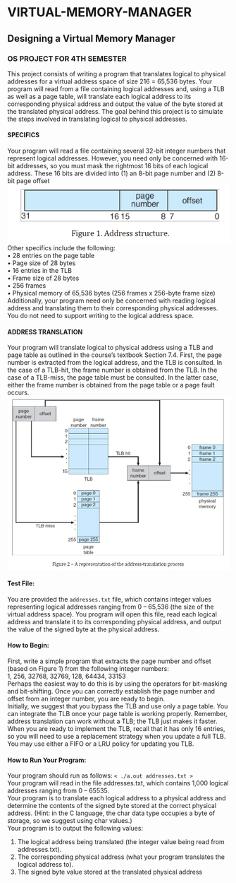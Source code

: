 <!-- @format -->

# VIRTUAL-MEMORY-MANAGER

## Designing a Virtual Memory Manager

### OS PROJECT FOR 4TH SEMESTER

This project consists of writing a program that translates logical to physical addresses for a virtual address space of size 216 = 65,536 bytes. Your program will read from a file containing logical addresses and, using a TLB as well as a page table, will translate each logical address to its corresponding physical address and output the value of the byte stored at the translated physical address. The goal behind this project is to simulate the steps involved in translating logical to physical addresses.

#### SPECIFICS

Your program will read a file containing several 32-bit integer numbers that represent logical addresses. However, you need only be concerned with 16-bit addresses, so you must mask the rightmost 16 bits of each logical address. These 16 bits are divided into (1) an 8-bit page number and (2) 8-bit page offset  
![](images/FIG%201.PNG)  
Other specifics include the following:  
• 28 entries on the page table  
• Page size of 28 bytes  
• 16 entries in the TLB  
• Frame size of 28 bytes  
• 256 frames  
• Physical memory of 65,536 bytes (256 frames x 256-byte frame size)  
Additionally, your program need only be concerned with reading logical address and translating them to their corresponding physical addresses. You do not need to support writing to the logical address space.

#### ADDRESS TRANSLATION

Your program will translate logical to physical address using a TLB and page table as outlined in the course’s textbook Section 7.4. First, the page number is extracted from the logical address, and the TLB is consulted. In the case of a TLB-hit, the frame number is obtained from the TLB. In the case of a TLB-miss, the page table must be consulted. In the latter case, either the frame number is obtained from the page table or a page fault occurs.  
![](images/FIG%202.PNG)

#### Test File:

You are provided the `addresses.txt` file, which contains integer values representing logical addresses ranging from 0 – 65,536 (the size of the virtual address space). You program will open this file, read each logical address and translate it to its corresponding physical address, and output the value of the signed byte at the physical address.

#### How to Begin:

First, write a simple program that extracts the page number and offset (based on Figure 1) from the following integer numbers:  
1, 256, 32768, 32769, 128, 64434, 33153  
Perhaps the easiest way to do this is by using the operators for bit-masking and bit-shifting. Once you can correctly establish the page number and offset from an integer number, you are ready to begin.  
Initially, we suggest that you bypass the TLB and use only a page table. You can integrate the TLB once your page table is working properly. Remember, address translation can work without a TLB; the TLB just makes it faster. When you are ready to implement the TLB, recall that it has only 16 entries, so you will need to use a replacement strategy when you update a full TLB. You may use either a FIFO or a LRU policy for updating you TLB.

#### How to Run Your Program:

Your program should run as follows: `< ./a.out addresses.txt >`  
Your program will read in the file addresses.txt, which contains 1,000 logical addresses ranging from 0 – 65535.  
Your program is to translate each logical address to a physical address and determine the contents of the signed byte stored at the correct physical address. (Hint: in the C language, the char data type occupies a byte of storage, so we suggest using char values.)  
Your program is to output the following values:

1.  The logical address being translated (the integer value being read from addresses.txt).
2.  The corresponding physical address (what your program translates the logical address to).
3.  The signed byte value stored at the translated physical address
